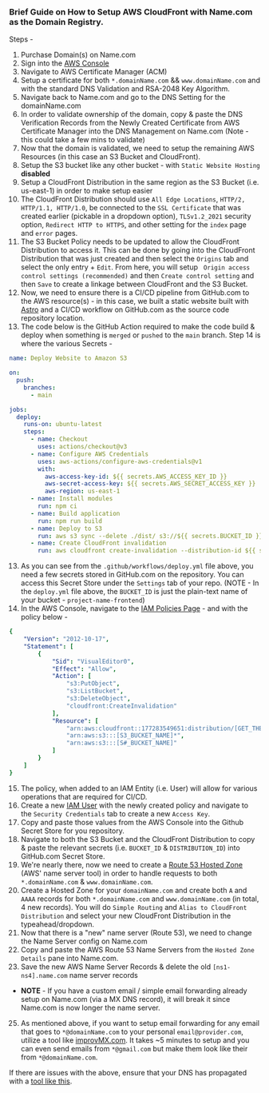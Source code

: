 ### Brief Guide on How to Setup AWS CloudFront with Name.com as the Domain Registry.
Steps - 
1. Purchase Domain(s) on Name.com
2. Sign into the [AWS Console](https://console.aws.amazon.com/console/home)
3. Navigate to AWS Certificate Manager (ACM)
4. Setup a certificate for both `*.domainName.com` && `www.domainName.com` and with the standard DNS Validation and RSA-2048 Key Algorithm.
5. Navigate back to Name.com and go to the DNS Setting for the domainName.com
6. In order to validate ownership of the domain, copy & paste the DNS Verification Records from the Newly Created Certificate from AWS Certificate Manager into the DNS Management on Name.com (Note - this could take a few mins to validate)
7. Now that the domain is validated, we need to setup the remaining AWS Resources (in this case an S3 Bucket and CloudFront).
8. Setup the S3 bucket like any other bucket - with `Static Website Hosting` **disabled**
9. Setup a CloudFront Distribution in the same region as the S3 Bucket (i.e. us-east-1) in order to make setup easier
10. The CloudFront Distribution should use `All Edge Locations`, `HTTP/2, HTTP/1.1, HTTP/1.0`, be connected to the `SSL Certificate` that was created earlier (pickable in a dropdown option), `TLSv1.2_2021` security option, `Redirect HTTP to HTTPS`, and other setting for the `index` page and `error` pages.
11. The S3 Bucket Policy needs to be updated to allow the CloudFront Distribution to access it. This can be done by going into the CloudFront Distribution that was just created and then select the `Origins` tab and select the only entry + `Edit`. From here, you will setup ` Origin access control settings (recommended)` and then `Create control setting` and then `Save` to create a linkage between CloudFront and the S3 Bucket.
13. Now, we need to ensure there is a CI/CD pipeline from GitHub.com to the AWS resource(s) - in this case, we built a static website built with [Astro](https://astro.build/) and a CI/CD workflow on GitHub.com as the source code repository location.
14. The code below is the GitHub Action required to make the code build & deploy when something is `merged` or `pushed` to the `main` branch. Step 14 is where the various Secrets - 
```yml
name: Deploy Website to Amazon S3

on:
  push:
    branches:
      - main

jobs:
  deploy:
    runs-on: ubuntu-latest
    steps:
      - name: Checkout
        uses: actions/checkout@v3
      - name: Configure AWS Credentials
        uses: aws-actions/configure-aws-credentials@v1
        with:
          aws-access-key-id: ${{ secrets.AWS_ACCESS_KEY_ID }}
          aws-secret-access-key: ${{ secrets.AWS_SECRET_ACCESS_KEY }}
          aws-region: us-east-1
      - name: Install modules
        run: npm ci
      - name: Build application
        run: npm run build
      - name: Deploy to S3
        run: aws s3 sync --delete ./dist/ s3://${{ secrets.BUCKET_ID }}
      - name: Create CloudFront invalidation
        run: aws cloudfront create-invalidation --distribution-id ${{ secrets.DISTRIBUTION_ID }} --paths "/*"
```
13. As you can see from the `.github/workflows/deploy.yml` file above, you need a few secrets stored in GitHub.com on the repository. You can access this Secret Store under the `Settings` tab of your repo. (NOTE - In the `deploy.yml` file above, the `BUCKET_ID` is just the plain-text name of your bucket - `project-name-frontend`)
15. In the AWS Console, navigate to the [IAM Policies Page](https://us-east-1.console.aws.amazon.com/iamv2/home?region=us-east-1#/policies) - and with the policy below - 
```yml
{
    "Version": "2012-10-17",
    "Statement": [
        {
            "Sid": "VisualEditor0",
            "Effect": "Allow",
            "Action": [
                "s3:PutObject",
                "s3:ListBucket",
                "s3:DeleteObject",
                "cloudfront:CreateInvalidation"
            ],
            "Resource": [
                "arn:aws:cloudfront::177283549651:distribution/[GET_THE_CLOUDFRONT_DISTRIBUTION_FROM_THE_MAIN_PAGE]",
                "arn:aws:s3:::[S3_BUCKET_NAME]*",
                "arn:aws:s3:::[S#_BUCKET_NAME]"
            ]
        }
    ]
}
```
15. The policy, when added to an IAM Entity (i.e. User) will allow for various operations that are required for CI/CD.
16. Create a new [IAM User](https://us-east-1.console.aws.amazon.com/iamv2/home?region=us-east-1#/users) with the newly created policy and navigate to the `Security Credentials` tab to create a new `Access Key`.
17. Copy and paste those values from the AWS Console into the Github Secret Store for you repository.
18. Navigate to both the S3 Bucket and the CloudFront Distribution to copy & paste the relevant secrets (i.e. `BUCKET_ID` & `DISTRIBUTION_ID`) into GitHub.com Secret Store.
19. We're nearly there, now we need to create a [Route 53 Hosted Zone](https://us-east-1.console.aws.amazon.com/route53/v2/home?region=us-east-1#Dashboard) (AWS' name server tool) in order to handle requests to both `*.domainName.com` & `www.domainName.com`.
20. Create a Hosted Zone for your `domainName.com` and create both `A` and `AAAA` records for both `*.domainName.com` and `www.domainName.com` (in total, 4 new records). You will do `Simple Routing` and `Alias to CloudFront Distribution` and select your new CloudFront Distribution in the typeahead/dropdown.
21. Now that there is a "new" name server (Route 53), we need to change the Name Server config on Name.com
22. Copy and paste the AWS Route 53 Name Servers from the `Hosted Zone Details` pane into Name.com.
23. Save the new AWS Name Server Records & delete the old `[ns1-ns4].name.com` name server records
  - **NOTE** - If you have a custom email / simple email forwarding already setup on Name.com (via a MX DNS record), it will break it since Name.com is now longer the name server.
25. As mentioned above, if you want to setup email forwarding for any email that goes to `*@domainName.com` to your personal `email@provider.com`, utilize a tool like [improvMX.com](https://improvmx.com/). It takes ~5 minutes to setup and you can even send emails from `*@gmail.com` but make them look like their from `*@domainName.com`.

If there are issues with the above, ensure that your DNS has propagated with a [tool like this](https://www.whatsmydns.net/).
